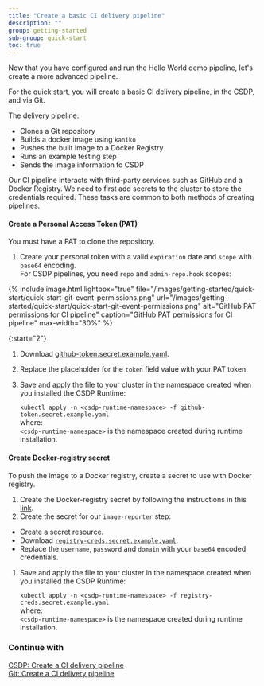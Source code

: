 ```yaml
---
title: "Create a basic CI delivery pipeline"
description: ""
group: getting-started
sub-group: quick-start
toc: true
---
```


Now that you have configured and run the Hello World demo pipeline, let's create a more advanced pipeline.  

For the quick start, you will create a basic CI delivery pipeline, in the CSDP, and via Git.  

The delivery pipeline:  
* Clones a Git repository
* Builds a docker image using `kaniko`
* Pushes the built image to a Docker Registry
* Runs an example testing step
* Sends the image information to CSDP

Our CI pipeline interacts with third-party services such as GitHub and a Docker Registry. We need to first add secrets to the cluster to store the credentials required. These tasks are common to both methods of creating pipelines.  


#### Create a Personal Access Token (PAT)
You must have a PAT to clone the repository. 

1. Create your personal token with a valid `expiration` date and `scope` with `base64` encoding.  
  For CSDP pipelines, you need `repo` and `admin-repo.hook` scopes:  
  
  {% include 
   image.html 
   lightbox="true" 
   file="/images/getting-started/quick-start/quick-start-git-event-permissions.png" 
   url="/images/getting-started/quick-start/quick-start-git-event-permissions.png" 
   alt="GitHub PAT permissions for CI pipeline" 
   caption="GitHub PAT permissions for CI pipeline"
   max-width="30%" 
   %}  

{:start="2"}
1. Download [github-token.secret.example.yaml](https://github.com/eti-codefresh/quickstart_resources/blob/add491550d4a652fc62780173ce4fc9bfba24e58/github-token.secret.example.yaml).  
1. Replace the placeholder for the `token` field value with your PAT token.
1. Save and apply the file to your cluster in the namespace created when you installed the CSDP Runtime:  

   `kubectl apply -n <csdp-runtime-namespace> -f github-token.secret.example.yaml`  
    where:  
      `<csdp-runtime-namespace>` is the namespace created during runtime installation.


#### Create Docker-registry secret

To push the image to a Docker registry, create a secret to use with Docker registry.  

1. Create the Docker-registry secret by following the instructions in this [link](​​https://jamesdefabia.github.io/docs/user-guide/kubectl/kubectl_create_secret_docker-registry/).
1. Create the secret for our `image-reporter` step:  

  * Create a secret resource.
  * Download [`registry-creds.secret.example.yaml`](https://github.com/eti-codefresh/quickstart_resources/blob/add491550d4a652fc62780173ce4fc9bfba24e58/registry-creds.secret.example.yaml).
  * Replace the `username`, `password` and `domain` with your `base64` encoded credentials.
1. Save and apply the file to your cluster in the namespace created when you installed the CSDP Runtime:    

   `kubectl apply -n <csdp-runtime-namespace> -f registry-creds.secret.example.yaml`  
    where:  
      `<csdp-runtime-namespace>` is the namespace created during runtime installation.


### Continue with
[CSDP: Create a CI delivery pipeline]({{site.baseurl}}/docs/getting-started/quick-start/ci-pipeline/csdp-create-ci-pipeline)  
[Git: Create a CI delivery pipeline]({{site.baseurl}}/docs/getting-started/quick-start/ci-pipeline/git-create-ci-pipeline)  


